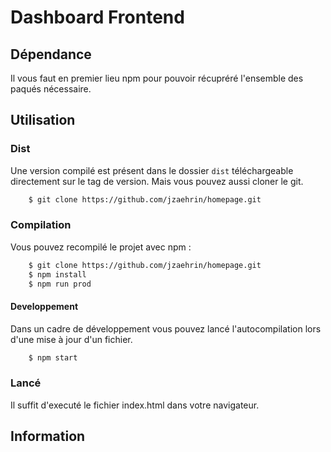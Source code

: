 # Dashboard Frontend

## Dépendance
Il vous faut en premier lieu npm pour pouvoir récupréré l'ensemble des paqués nécessaire.

## Utilisation

### Dist

Une version compilé est présent dans le dossier `dist` téléchargeable directement sur le tag de version. Mais vous pouvez aussi cloner le git.
```bash
    $ git clone https://github.com/jzaehrin/homepage.git
```

### Compilation

Vous pouvez recompilé le projet avec npm :
```bash
    $ git clone https://github.com/jzaehrin/homepage.git
    $ npm install
    $ npm run prod
```

#### Developpement

Dans un cadre de développement vous pouvez lancé l'autocompilation lors d'une mise à jour d'un fichier.

```bash
    $ npm start
```

### Lancé

Il suffit d'executé le fichier index.html dans votre navigateur.

## Information

